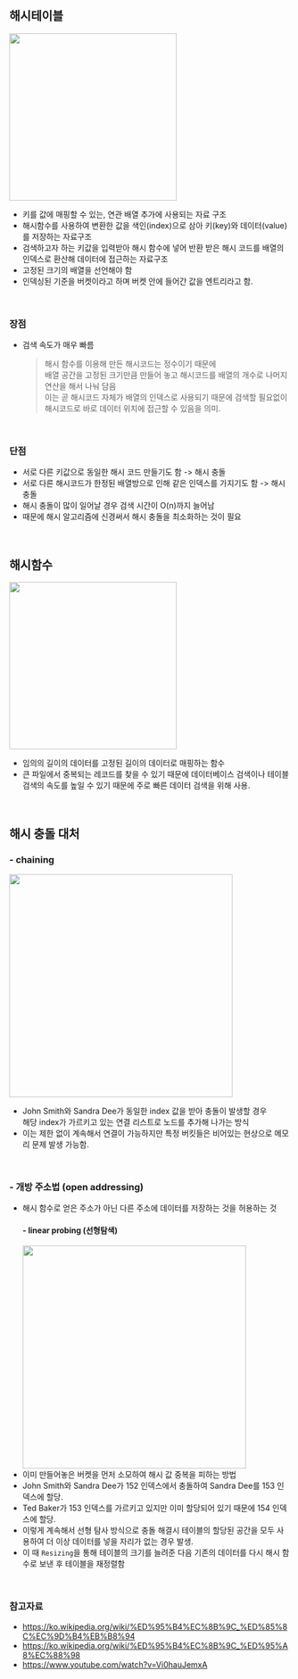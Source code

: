 ## 해시테이블
<image src="https://velog.velcdn.com/images/miniso/post/251d1eb0-085b-45c5-a1e6-b03a16c9bfd2/image.png" width="300"><br/>
- 키를 값에 매핑할 수 있는, 연관 배열 추가에 사용되는 자료 구조
- 해시함수를 사용하여 변환한 값을 색인(index)으로 삼아 키(key)와 데이터(value)를 저장하는 자료구조
- 검색하고자 하는 키값을 입력받아 해시 함수에 넣어 반환 받은 해시 코드를 배열의 인덱스로 환산해 데이터에 접근하는 자료구조
- 고정된 크기의 배열을 선언해야 함
- 인덱싱된 기준을 버켓이라고 하며 버켓 안에 들어간 값을 엔트리라고 함.
<br/>

### 장점
- 검색 속도가 매우 빠름 
    > 해시 함수를 이용해 만든 해시코드는 정수이기 때문에<br/> 배열 공간을 고정된 크기만큼 만들어 놓고 해시코드를 배열의 개수로 나머지 연산을 해서 나눠 담음<br/> 이는 곧 해시코드 자체가 배열의 인덱스로 사용되기 때문에 검색할 필요없이 해시코드로 바로 데이터 위치에 접근할 수 있음을 의미.
<br/>

### 단점
- 서로 다른 키값으로 동일한 해시 코드 만들기도 함 -> 해시 충돌
- 서로 다른 해시코드가 한정된 배열방으로 인해 같은 인덱스를 가지기도 함 -> 해시 충돌
- 해시 충돌이 많이 일어날 경우 검색 시간이 O(n)까지 늘어남
- 때문에 해시 알고리즘에 신경써서 해시 충돌을 최소화하는 것이 필요

<br/>

## 해시함수
<image src="https://velog.velcdn.com/images/miniso/post/ba280c89-6da0-42a3-9cf3-2bee2d4612d5/image.png" width="300"><br/>
- 임의의 길이의 데이터를 고정된 길이의 데이터로 매핑하는 함수
- 큰 파일에서 중복되는 레코드를 찾을 수 있기 때문에 데이터베이스 검색이나 테이블 검색의 속도를 높일 수 있기 때문에 주로 빠른 데이터 검색을 위해 사용.

<br/>

## 해시 충돌 대처
### - chaining
<image src="https://velog.velcdn.com/images%2Fjangwonyoon%2Fpost%2F0f7b6f52-5149-4b77-b9d2-0e0c11ec5439%2F123.png" width="400"><br/>

- John Smith와 Sandra Dee가 동일한 index 값을 받아 충돌이 발생할 경우 <br/>
해당 index가 가르키고 있는 연결 리스트로 노드를 추가해 나가는 방식
- 이는 제한 없이 계속해서 연결이 가능하지만 특정 버킷들은 비어있는 현상으로 메모리 문제 발생 가능함.

<br/>

### - 개방 주소법 (open addressing)
- 해시 함수로 얻은 주소가 아닌 다른 주소에 데이터를 저장하는 것을 허용하는 것
    #### - linear probing (선형탐색)
    <image src="https://velog.velcdn.com/images%2Fjangwonyoon%2Fpost%2F3c5b5020-b1d5-4ed8-b18f-64fcc6d5dc6a%2F444.png" width="400"><br/>
- 이미 만들어놓은 버켓을 먼저 소모하여 해시 값 중복을 피하는 방법
- John Smith와 Sandra Dee가 152 인덱스에서 충돌하여 Sandra Dee를 153 인덱스에 할당.
- Ted Baker가 153 인덱스를 가르키고 있지만 이미 할당되어 있기 때문에 154 인덱스에 할당.
- 이렇게 계속해서 선형 탐사 방식으로 충돌 해결시 테이블의 할당된 공간을 모두 사용하여 더 이상 데이터를 넣을 자리가 없는 경우 발생. 
- 이 때 `Resizing`을 통해 테이블의 크기를 늘려준 다음 기존의 데이터를 다시 해시 함수로 보낸 후 테이블을 재정렬함

<br/>

### 참고자료 
- https://ko.wikipedia.org/wiki/%ED%95%B4%EC%8B%9C_%ED%85%8C%EC%9D%B4%EB%B8%94
- https://ko.wikipedia.org/wiki/%ED%95%B4%EC%8B%9C_%ED%95%A8%EC%88%98
- https://www.youtube.com/watch?v=Vi0hauJemxA